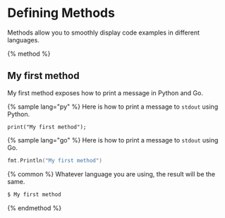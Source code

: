 # Defining Methods

Methods allow you to smoothly display code examples in different languages.

{% method %}
## My first method

My first method exposes how to print a message in Python and Go.

{% sample lang="py" %}
Here is how to print a message to `stdout` using Python.

```
print("My first method");
```

{% sample lang="go" %}
Here is how to print a message to `stdout` using Go.

```go
fmt.Println("My first method")
```

{% common %}
Whatever language you are using, the result will be the same.

```bash
$ My first method
```
{% endmethod %}
